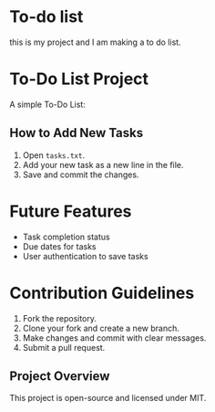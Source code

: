 # To-do list
this is my project and I am making a to do list.
# To-Do List Project

A simple To-Do List:

## How to Add New Tasks
1. Open `tasks.txt`.
2. Add your new task as a new line in the file.
3. Save and commit the changes.

# Future Features
- Task completion status
- Due dates for tasks
- User authentication to save tasks
# Contribution Guidelines
1. Fork the repository.
2. Clone your fork and create a new branch.
3. Make changes and commit with clear messages.
4. Submit a pull request.
## Project Overview
This project is open-source and licensed under MIT.
